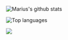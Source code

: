 ![Marius's github stats](https://github-readme-stats.vercel.app/api?username=mmargowski&count_private=true&show_icons=true)

![Top languages](https://github-readme-stats.vercel.app/api/top-langs/?username=mmargowski&hide=DIGITAL%20COMMAND%20LANGUAGE&layout=compact&show_icons=true&count_private=true)

<img src="https://komarev.com/ghpvc/?username=mmargowski&color=blue&style=flat-square" align="left" />
